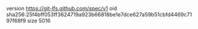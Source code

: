 version https://git-lfs.github.com/spec/v1
oid sha256:25f4bff053ff3624719a923b66818be1e7dce627a59b51cbfd4469c7197f68f9
size 5016
